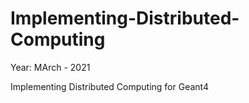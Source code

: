 # Implementing-Distributed-Computing
Year: MArch - 2021

Implementing Distributed Computing for Geant4
